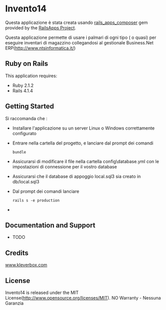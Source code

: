 Invento14
================

Questa applicazione è stata creata usando [rails_apps_composer](https://github.com/RailsApps/rails_apps_composer) gem
provided by the [RailsApps Project](http://railsapps.github.io/).

Questa applicazione permette di usare i palmari di ogni tipo ( o quasi) per  eseguire inventari di magazzino collegandosi al gestionale Business.Net ERP(http://www.ntsinformatica.it/)

Ruby on Rails
-------------

This application requires:


- Ruby 2.1.2
- Rails 4.1.4


Getting Started
---------------
Si raccomanda che :
- Installare l'applicazione su un server Linux o Windows correttamente configurato
- Entrare nella cartella del progetto, e  lanciare dal prompt dei comandi
	```
	bundle 
	```
- Assicurarsi di modificare il file nella cartella config\database.yml 
	con le impostazioni di connessione per il vostro database

- Assicurarsi che il database di appoggio local.sql3 sia creato in db/local.sql3

- Dal prompt dei comandi lanciare
	```
	rails s -e production
	```
- 





Documentation and Support
-------------------------
- TODO

Credits
-------
www.kleverbox.com

License
------
Invento14 is released under the MIT License(http://www.opensource.org/licenses/MIT).
NO Warranty - Nessuna Garanzia

